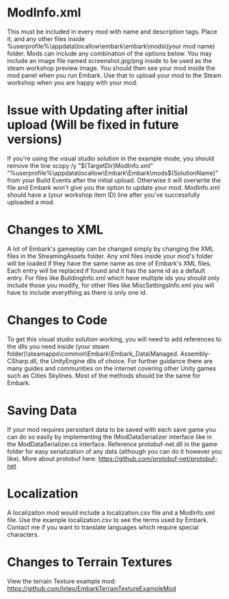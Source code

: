 # ModInfo.xml
This must be included in every mod with name and description tags. Place it, and any other files inside %userprofile%\appdata\locallow\embark\embark\mods\\(your mod name) folder. Mods can include any combination of the options below. You may include an image file named screenshot.jpg/png inside to be used as the steam workshop preview image. You should then see your mod inside the mod panel when you run Embark. Use that to upload your mod to the Steam workshop when you are happy with your mod.

# Issue with Updating after initial upload (Will be fixed in future versions)
If you're using the visual studio solution in the example mode, you should remove the line xcopy /y "$(TargetDir)ModInfo.xml" "%userprofile%\appdata\locallow\Embark\Embark\mods\$(SolutionName)" from your Build Events after the initial upload. Otherwise it will overwrite the file and Embark won't give you the option to update your mod. ModInfo.xml should have a <publishId>(your workshop item ID)</publishId> line after you've successfully uploaded a mod.

# Changes to XML
A lot of Embark's gameplay can be changed simply by changing the XML files in the StreamingAssets folder. Any xml files inside your mod's folder will be loaded if they have the same name as one of Embark's XML files.
Each entry will be replaced if found and it has the same id as a default entry. For files like BuildingInfo.xml which have multiple ids you should only include those you modify, for other files like MiscSettingsInfo.xml you will have to include everything as there is only one id.

# Changes to Code
To get this visual studio solution working, you will need to add references to the dlls you need inside (your steam folder)\steamapps\common\Embark\Embark_Data\Managed.
Assembly-CSharp.dll, the UnityEngine dlls of choice. For further guidance there are many guides and communities on the internet covering other Unity games such as Cities Skylines. Most of the methods should be the same for Embark.

# Saving Data
If your mod requires persistant data to be saved with each save game you can do so easily by implementing the IModDataSerializer interface like in the ModDataSerializer.cs interface. Reference protobuf-net.dll in the game folder for easy serialization of any data (although you can do it however you like). More about protobuf here: https://github.com/protobuf-net/protobuf-net

# Localization
A localizaiton mod would include a localization.csv file and a ModInfo.xml file. Use the example localization.csv to see the terms used by Embark. Contact me if you want to translate languages which require special characters.

# Changes to Terrain Textures
View the terrain Texture example mod: https://github.com/lxteo/EmbarkTerrainTextureExampleMod
